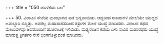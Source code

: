+++
title = "050 ಚೂಳಿಕೆಯ ಬಲ"

+++
50. ವಿರಾಟನ ಸೇನೆಯ ಮುಂಭಾಗದ ಪಡೆ ಭಗ್ನವಾಯಿತು. ಆದ್ದರಿಂದ ರಾಜರುಗಳ ಮೇಲೆಯೇ ಯುದ್ಧದ ಜವಾಬ್ದಾರಿ ಬಿದ್ದಿತ್ತು. ಅವರೆಲ್ಲ ಮಹಾಸಾಹಸದಿಂದ ಶತ್ರುಗಳ ಮೇಲೆ ಯುದ್ಧ ಮಾಡಿದರು. ವಿರಾಟನ ರಥದ ಮೇಲುದಳವೂ ಅವರೊಂದಿಗೆ ಹೋರಾಟಕ್ಕೆ ಇಳಿಯಿತು. ಮತ್ಸ್ಯರಾಜನ ಕಡೆಯ ಏಳು ಸಾವಿರ ಮಹಾರಥರು ಯುದ್ಧ ಮಾಡುತ್ತ ತ್ರಿಗರ್ತರ ಸೇನೆ ಭಂಗಗೊಳ್ಳುವಂತೆ ಮಾಡಿದರು.